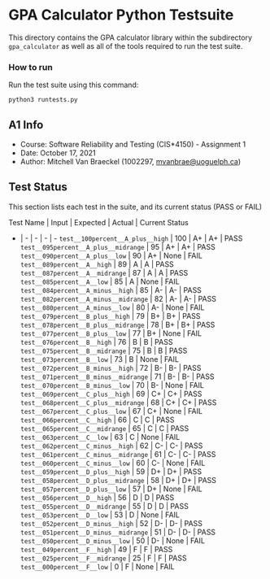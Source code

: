 # GPA Calculator Python Testsuite

This directory contains the GPA calculator library within the subdirectory
`gpa_calculator` as well as all of the tools required to run the test suite.


### How to run

Run the test suite using this command:

	python3 runtests.py

## A1 Info

 - Course: Software Reliability and Testing (CIS*4150) - Assignment 1
 - Date: October 17, 2021
 - Author: Mitchell Van Braeckel (1002297, mvanbrae@uoguelph.ca)

## Test Status

This section lists each test in the suite, and its current status (PASS or FAIL)

Test Name | Input | Expected | Actual | Current Status
- | - | - | - | -
`test__100percent__A_plus__high` | 100 | A+ | A+  | PASS
`test__095percent__A_plus__midrange` | 95 | A+ | A+ | PASS
`test__090percent__A_plus__low` | 90 | A+ | None | FAIL
`test__089percent__A__high` | 89 | A | A | PASS
`test__087percent__A__midrange` | 87 | A | A | PASS
`test__085percent__A__low` | 85 | A | None | FAIL
`test__084percent__A_minus__high` | 85 | A- | A- | PASS
`test__082percent__A_minus__midrange` | 82 | A- | A- | PASS
`test__080percent__A_minus__low` | 80 | A- | None | FAIL
`test__079percent__B_plus__high` | 79 | B+ | B+ | PASS
`test__078percent__B_plus__midrange` | 78 | B+ | B+ | PASS
`test__077percent__B_plus__low` | 77 | B+ | None | FAIL
`test__076percent__B__high` | 76 | B | B | PASS
`test__075percent__B__midrange` | 75 | B | B | PASS
`test__073percent__B__low` | 73 | B | None | FAIL
`test__072percent__B_minus__high` | 72 | B- | B- | PASS
`test__071percent__B_minus__midrange` | 71 | B- | B- | PASS
`test__070percent__B_minus__low` | 70 | B- | None | FAIL
`test__069percent__C_plus__high` | 69 | C+ | C+ | PASS
`test__068percent__C_plus__midrange` | 68 | C+ | C+ | PASS
`test__067percent__C_plus__low` | 67 | C+ | None | FAIL
`test__066percent__C__high` | 66 | C | C | PASS
`test__065percent__C__midrange` | 65 | C | C | PASS
`test__063percent__C__low` | 63 | C | None | FAIL
`test__062percent__C_minus__high` | 62 | C- | C- | PASS
`test__061percent__C_minus__midrange` | 61 | C- | C- | PASS
`test__060percent__C_minus__low` | 60 | C- | None | FAIL
`test__059percent__D_plus__high` | 59 | D+ | D+ | PASS
`test__058percent__D_plus__midrange` | 58 | D+ | D+ | PASS
`test__057percent__D_plus__low` | 57 | D+ | None | FAIL
`test__056percent__D__high` | 56 | D | D | PASS
`test__055percent__D__midrange` | 55 | D | D | PASS
`test__053percent__D__low` | 53 | D | None | FAIL
`test__052percent__D_minus__high` | 52 | D- | D- | PASS
`test__051percent__D_minus__midrange` | 51 | D- | D- | PASS
`test__050percent__D_minus__low` | 50 | D- | None | FAIL
`test__049percent__F__high` | 49 | F | F | PASS
`test__025percent__F__midrange` | 25 | F | F | PASS
`test__000percent__F__low` | 0 | F | None | FAIL
